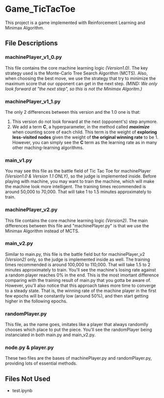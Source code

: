 # Game_TicTacToe
This project is a game implemented with Reinforcement Learning and Minimax Algorithm.

## File Descriptions
### machinePlayer_v1_0.py
This file contains the core machine learning logic *(Version1.0)*.
The key strategy used is the Monte-Carlo Tree Search Algorithm (MCTS).
Also, when choosing the best move, we use the strategy that try to minimize the maximum score that our opponent can get in the next step.
*(MIND: We only look forward at "the next step", so this is not the Minimax Algoritm.)*

### machinePlayer_v1_1.py
The only 2 differences between this version and the 1.0 one is that:
1. This version do not look forward at the next (opponent's) step anymore.
2. We add a term **C**, a hyperparameter, in the method called ***maximize*** when counting score of each child. This term is the weight of **exploring less-visited nodes** given the weight of **the original winning rate** to be 1. However, you can simply see the **C** term as the learning rate as in many other maching-learning algorithms.

### main_v1.py
You may see this file as the battle field of Tic Tac Toe for machinePlayer *(Version1.0 & Version 1.1 ONLY)*, so the judge is implemented inside.
Before playing with machine, you may want to train the machine, which will make the machine look more intelligent.
The training times recommended is around 50,000 to 70,000. That will take 1 to 1.5 minutes approximately to train.

### machinePlayer_v2.py
This file contains the core machine learning logic *(Version2)*.
The main differences between this file and "machinePlayer.py" is that we use the Minimax Algorithm instead of MCTS.

### main_v2.py
Similar to main.py, this file is the battle field but for machinePlayer_v2 *(Version2)* only, so the judge is implemented inside as well.
The training times recommended is around 100,000 to 110,000. That will take 1.5 to 2 minutes approximately to train.
You'll see the machine's losing rate against a random player reaches 0% in the end. This is the most imortant difference comparing with the training result of main.py that you gotta be aware of.
However, you'll also notice that this approach takes more time to converge to a steady state. That is, the winning rate of the machine player in the first few epochs will be constantly low (around 50%), and then start getting higher in the following epochs.

### randomPlayer.py
This file, as the name goes, imitates like a player that always randomlly chooses which place to put the piece.
You'll see the randomPlayer being instanciated in both main.py and main_v2.py.

### node.py & player.py
These two files are the bases of machinePlayer.py and randomPlayer.py, providing lots of essential methods.

## Files Not Used
* test.ipynb
